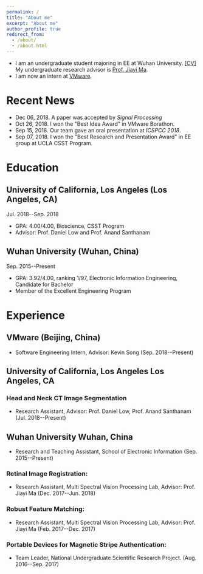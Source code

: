 ```yaml
---
permalink: /
title: "About me"
excerpt: "About me"
author_profile: true
redirect_from: 
  - /about/
  - /about.html
---
```


* I am an undergraduate student majoring in EE at Wuhan University. [[CV]](http://JiahaoPlus.com/files/CV_Jiahao_Wang.pdf)
My undergraduate research advisor is [Prof. Jiayi Ma](https://sites.google.com/site/jiayima2013/).
* I am now an intern at [VMware](https://www.vmware.com/).

# Recent News
* Dec 06, 2018. A paper was accepted by *Signal Processing*
* Oct 26, 2018. I won the "Best Idea Award" in VMware Borathon.
* Sep 15, 2018. Our team gave an oral presentation at *ICSPCC 2018*.
* Sep 07, 2018. I won the "Best Research and Presentation Award" in EE group at UCLA CSST Program.

# Education
## University of California, Los Angeles (Los Angeles, CA)
Jul. 2018--Sep. 2018
* GPA: 4.00/4.00, Bioscience, CSST Program
* Advisor: Prof. Daniel Low and Prof. Anand Santhanam 
## Wuhan University (Wuhan, China)
Sep. 2015--Present
* GPA: 3.92/4.00, ranking 1/97, Electronic Information Engineering, Candidate for Bachelor 
* Member of the Excellent Engineering Program

# Experience
## VMware (Beijing, China)
* Software Engineering Intern, Advisor: Kevin Song (Sep. 2018--Present)
## University of California, Los Angeles Los Angeles, CA
### Head and Neck CT Image Segmentation
* Research Assistant, Advisor: Prof. Daniel Low, Prof. Anand Santhanam (Jul. 2018--Present)
## Wuhan University Wuhan, China
* Research and Teaching Assistant, School of Electronic Information (Sep. 2015--Present)
### Retinal Image Registration:
* Research Assistant, Multi Spectral Vision Processing Lab, Advisor: Prof. Jiayi Ma (Dec. 2017--Jun. 2018)
### Robust Feature Matching:
* Research Assistant, Multi Spectral Vision Processing Lab, Advisor: Prof. Jiayi Ma (Feb. 2017--Dec. 2017)
### Portable Devices for Magnetic Stripe Authentication:
* Team Leader, National Undergraduate Scientific Research Project. (Aug. 2016--Sep. 2017)
